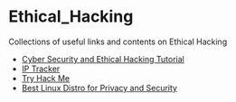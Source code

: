 # Ethical_Hacking
Collections of useful links and contents on Ethical Hacking

* [Cyber Security and Ethical Hacking Tutorial](https://www.youtube.com/playlist?list=PL82D6HIBQ199l1XGskGj-_H9c8Fr-5hr4)
* [IP Tracker](https://www.opentracker.net/feature/ip-tracker/)
* [Try Hack Me](https://tryhackme.com/)   
* [Best Linux Distro for Privacy and Security](https://www.techradar.com/news/best-linux-distro-privacy-security)
